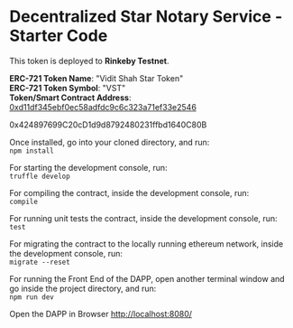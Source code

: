 # Decentralized Star Notary Service - Starter Code

This token is deployed to **Rinkeby Testnet**.

**ERC-721 Token Name**: "Vidit Shah Star Token"  
**ERC-721 Token Symbol**: "VST"  
**Token/Smart Contract Address**: [0xd11df345ebf0ec58adfdc9c6c323a71ef33e2546](https://rinkeby.etherscan.io/address/0xd11df345ebf0ec58adfdc9c6c323a71ef33e2546)

0x424897699C20cD1d9d8792480231ffbd1640C80B  



Once installed, go into your cloned directory, and run:  
```npm install```

For starting the development console, run:  
```truffle develop```

For compiling the contract, inside the development console, run:  
```compile```

For running unit tests the contract, inside the development console, run:  
```test```

For migrating the contract to the locally running ethereum network, inside the development console, run:  
```migrate --reset```

For running the Front End of the DAPP, open another terminal window and go inside the project directory, and run:  
```npm run dev```

Open the DAPP in Browser [http://localhost:8080/]()

